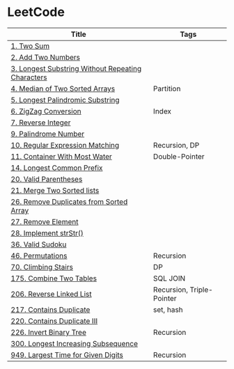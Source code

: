 # LeetCode

| Title                                                                                                            | Tags                      |
| ---------------------------------------------------------------------------------------------------------------- | ------------------------- |
| [1. Two Sum](./Problems/1.Two-Sum)                                                                               |                           |
| [2. Add Two Numbers](./Problems/2.Add-Two-Numbers)                                                               |                           |
| [3. Longest Substring Without Repeating Characters](./Problems/3.Longest-Substring-Without-Repeating-Characters) |                           |
| [4. Median of Two Sorted Arrays](./Problems/4.Median-of-Two-Sorted-Arrays)                                       | Partition                 |
| [5. Longest Palindromic Substring](./Problems/5.Longest-Palindromic-Substring)                                   |                           |
| [6. ZigZag Conversion](./Problems/6.ZigZag-Conversion)                                                           | Index                     |
| [7. Reverse Integer](./Problems/7.Reverse-Integer)                                                               |                           |
| [9. Palindrome Number](./Problems/9.Palindrome-Number)                                                           |                           |
| [10. Regular Expression Matching](./Problems/10.Regular-Expression-Matching)                                     | Recursion, DP             |
| [11. Container With Most Water](./Problems/11.Container-With-Most-Water)                                         | Double-Pointer            |
| [14. Longest Common Prefix](./Problems/14.Longest-Common-Prefix)                                                 |                           |
| [20. Valid Parentheses](./Problems/20.Valid-Parentheses)                                                         |                           |
| [21. Merge Two Sorted lists](./Problems/21.Merge-Two-Sorted-lists)                                               |                           |
| [26. Remove Duplicates from Sorted Array](./Problems/26.Remove-Duplicates-from-Sorted-Array)                     |                           |
| [27. Remove Element](./Problems/27.Remove-Element)                                                               |                           |
| [28. Implement strStr()](<./28.Implement-strStr()>)                                                              |                           |
| [36. Valid Sudoku](./Problems/36.Valid-Sudoku)                                                                   |                           |
| [46. Permutations](./Problems/46.Permutations)                                                                   | Recursion                 |
| [70. Climbing Stairs](./Problems/70.Climbing-Stairs)                                                             | DP                        |
| [175. Combine Two Tables](./Problems/175.Combine-Two-Tables)                                                     | SQL JOIN                  |
| [206. Reverse Linked List](./Problems/206.Reverse-Linked-List)                                                   | Recursion, Triple-Pointer |
| [217. Contains Duplicate](217.Contains-Duplicate)                                                                | set, hash                 |
| [220. Contains Duplicate III](220.Contains-Duplicate-III)                                                        |                           |
| [226. Invert Binary Tree](./Problems/226.Invert-Binary-Tree)                                                     | Recursion                 |
| [300. Longest Increasing Subsequence](./Problems/300.Longest-Increasing-Subsequence)                             |                           |
| [949. Largest Time for Given Digits](./Problems/949.-Largest-Time-for-Given-Digits)                              | Recursion                 |
